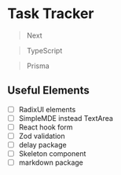 # Task Tracker

> Next

> TypeScript

> Prisma

## Useful Elements

- [ ] RadixUI elements
- [ ] SimpleMDE instead TextArea
- [ ] React hook form
- [ ] Zod validation
- [ ] delay package
- [ ] Skeleton component
- [ ] markdown package
